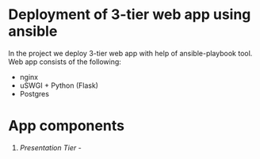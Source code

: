 # Deployment of 3-tier web app using ansible

In the project we deploy 3-tier web app with help of ansible-playbook tool. Web app consists of the following:
* nginx
* uSWGI + Python (Flask)
* Postgres

# App components

1. *Presentation Tier* - 
